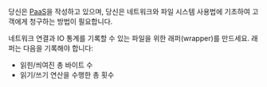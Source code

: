 당신은 [PaaS][]을 작성하고 있으며, 당신은 네트워크와 파일 시스템 사용법에 기초하여 고객에게 청구하는 방법이 필요합니다.

네트워크 연결과 IO 통계를 기록할 수 있는 파일을 위한 래퍼(wrapper)를 만드세요. 래퍼는 다음을 기록해야 합니다:

- 읽힌/씌여진 총 바이트 수
- 읽기/쓰기 연산을 수행한 총 횟수

[PaaS]: http://en.wikipedia.org/wiki/Platform_as_a_service
